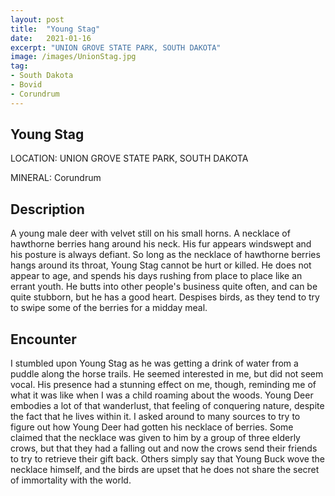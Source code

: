 ```yaml
---
layout: post
title:  "Young Stag"
date:   2021-01-16
excerpt: "UNION GROVE STATE PARK, SOUTH DAKOTA"
image: /images/UnionStag.jpg
tag:
- South Dakota
- Bovid
- Corundrum
---
```


## Young Stag

LOCATION: UNION GROVE STATE PARK, SOUTH DAKOTA

MINERAL: Corundrum

## Description

A young male deer with velvet still on his small horns. A necklace of hawthorne berries hang around his neck. His fur appears windswept and his posture is always defiant. So long as the necklace of hawthorne berries hangs around its throat, Young Stag cannot be hurt or killed. He does not appear to age, and spends his days rushing from place to place like an errant youth. He butts into other people's business quite often, and can be quite stubborn, but he has a good heart. Despises birds, as they tend to try to swipe some of the berries for a midday meal.

## Encounter

I stumbled upon Young Stag as he was getting a drink of water from a puddle along the horse trails. He seemed interested in me, but did not seem vocal. His presence had a stunning effect on me, though, reminding me of what it was like when I was a child roaming about the woods. Young Deer embodies a lot of that wanderlust, that feeling of conquering nature, despite the fact that he lives within it. I asked around to many sources to try to figure out how Young Deer had gotten his necklace of berries. Some claimed that the necklace was given to him by a group of three elderly crows, but that they had a falling out and now the crows send their friends to try to retrieve their gift back. Others simply say that Young Buck wove the necklace himself, and the birds are upset that he does not share the secret of immortality with the world.

